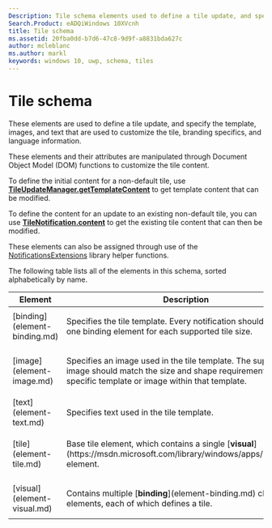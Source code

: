 ```yaml
---
Description: Tile schema elements used to define a tile update, and specify the template, images, and text that are used to customize the tile, branding specifics, and language information.
Search.Product: eADQiWindows 10XVcnh
title: Tile schema
ms.assetid: 20fba0dd-b7d6-47c8-9d9f-a8831bda627c
author: mcleblanc
ms.author: markl
keywords: windows 10, uwp, schema, tiles
---
```


# Tile schema


These elements are used to define a tile update, and specify the template, images, and text that are used to customize the tile, branding specifics, and language information.

These elements and their attributes are manipulated through Document Object Model (DOM) functions to customize the tile content.

To define the initial content for a non-default tile, use [**TileUpdateManager.getTemplateContent**](https://msdn.microsoft.com/library/windows/apps/br208627) to get template content that can be modified.

To define the content for an update to an existing non-default tile, you can use [**TileNotification.content**](https://msdn.microsoft.com/library/windows/apps/br208617) to get the existing tile content that can then be modified.

These elements can also be assigned through use of the [NotificationsExtensions](https://msdn.microsoft.com/library/windows/apps/hh969156) library helper functions.

The following table lists all of the elements in this schema, sorted alphabetically by name.

<table>
<colgroup>
<col width="50%" />
<col width="50%" />
</colgroup>
<thead>
<tr class="header">
<th>Element</th>
<th>Description</th>
</tr>
</thead>
<tbody>
<tr class="odd">
<td>[binding](element-binding.md)</td>
<td><p>Specifies the tile template. Every notification should include one binding element for each supported tile size.</p></td>
</tr>
<tr class="even">
<td>[image](element-image.md)</td>
<td><p>Specifies an image used in the tile template. The supplied image should match the size and shape requirements for the specific template or image within that template.</p></td>
</tr>
<tr class="odd">
<td>[text](element-text.md)</td>
<td><p>Specifies text used in the tile template.</p></td>
</tr>
<tr class="even">
<td>[tile](element-tile.md)</td>
<td><p>Base tile element, which contains a single [<strong>visual</strong>](https://msdn.microsoft.com/library/windows/apps/br230847) element.</p></td>
</tr>
<tr class="odd">
<td>[visual](element-visual.md)</td>
<td><p>Contains multiple [<strong>binding</strong>](element-binding.md) child elements, each of which defines a tile.</p></td>
</tr>
</tbody>
</table>

 

 

 



